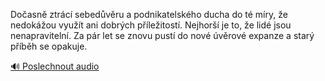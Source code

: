 
Dočasně ztrácí sebedůvěru a podnikatelského ducha do té míry, že nedokážou využít ani dobrých příležitostí. Nejhorší je to, že lidé jsou nenapravitelní. Za pár let se znovu pustí do nové úvěrové expanze a starý příběh se opakuje.

[🔊 Poslechnout audio](/data/7-paragraphs/audio/chapter_103/para_006-Doasn-ztrc-sebedvru-a-podnikatelskho-ducha.mp3)
